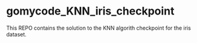 # gomycode_KNN_iris_checkpoint
This REPO contains the solution to the KNN algorith checkpoint for the iris dataset.
